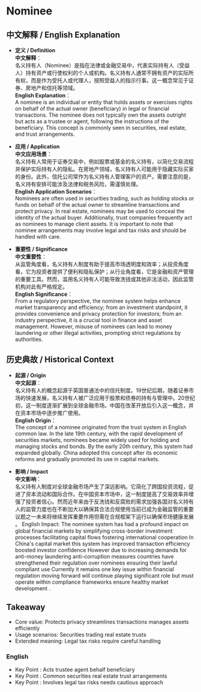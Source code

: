 # Nominee

## 中文解释 / English Explanation

* **定义 / Definition**  
  **中文解释**：  
  名义持有人（Nominee）是指在法律或金融交易中，代表实际持有人（受益人）持有资产或行使权利的个人或机构。名义持有人通常不拥有资产的实际所有权，而是作为受托人或代理人，按照受益人的指示行事。这一概念常见于证券、房地产和信托等领域。  
  **English Explanation**：  
  A nominee is an individual or entity that holds assets or exercises rights on behalf of the actual owner (beneficiary) in legal or financial transactions. The nominee does not typically own the assets outright but acts as a trustee or agent, following the instructions of the beneficiary. This concept is commonly seen in securities, real estate, and trust arrangements.

* **应用 / Application**  
  **中文应用场景**：  
  名义持有人常用于证券交易中，例如股票或基金的名义持有，以简化交易流程并保护实际持有人的隐私。在房地产领域，名义持有人可能用于隐藏实际买家的身份。此外，信托公司常作为名义持有人管理客户的资产。需要注意的是，名义持有安排可能涉及法律和税务风险，需谨慎处理。  
  **English Application Scenarios**：  
  Nominees are often used in securities trading, such as holding stocks or funds on behalf of the actual owner to streamline transactions and protect privacy. In real estate, nominees may be used to conceal the identity of the actual buyer. Additionally, trust companies frequently act as nominees to manage client assets. It is important to note that nominee arrangements may involve legal and tax risks and should be handled with care.

* **重要性 / Significance**  
  **中文重要性**：  
  从监管角度看，名义持有人制度有助于提高市场透明度和效率；从投资角度看，它为投资者提供了便利和隐私保护；从行业角度看，它是金融和资产管理的重要工具。然而，滥用名义持有人可能导致洗钱或其他非法活动，因此监管机构对此有严格规定。  
  **English Significance**：  
  From a regulatory perspective, the nominee system helps enhance market transparency and efficiency; from an investment standpoint, it provides convenience and privacy protection for investors; from an industry perspective, it is a crucial tool in finance and asset management. However, misuse of nominees can lead to money laundering or other illegal activities, prompting strict regulations by authorities.

## 历史典故 / Historical Context

* **起源 / Origin**  
  **中文起源**：  
  名义持有人的概念起源于英国普通法中的信托制度。19世纪后期，随着证券市场的快速发展，名义持有人被广泛应用于股票和债券的持有与管理中。20世纪初，这一制度逐渐扩展到全球金融市场。中国在改革开放后引入这一概念，并在资本市场中逐步推广使用。  
  **English Origin**：  
  The concept of a nominee originated from the trust system in English common law. In the late 19th century, with the rapid development of securities markets, nominees became widely used for holding and managing stocks and bonds. By the early 20th century, this system had expanded globally. China adopted this concept after its economic reforms and gradually promoted its use in capital markets.

* **影响 / Impact**  
  **中文影响**：  
  名义持有人制度对全球金融市场产生了深远影响。它简化了跨国投资流程，促进了资本流动和国际合作。在中国资本市场中，这一制度提高了交易效率并增强了投资者信心。然而近年来由于反洗钱和反腐败的需求加强各国对名义持有人的监管力度也在不断加大以确保其合法合规使用当前已成为金融监管的重要议题之一未来将继续发挥重要作用但需在合规框架下运行以确保市场健康发展 。 
   English Impact: The nominee system has had a profound impact on global financial markets by simplifying cross-border investment processes facilitating capital flows fostering international cooperation In China's capital market this system has improved transaction efficiency boosted investor confidence However due to increasing demands for anti-money laundering anti-corruption measures countries have strengthened their regulation over nominees ensuring their lawful compliant use Currently it remains one key issue within financial regulation moving forward will continue playing significant role but must operate within compliance frameworks ensure healthy market development .

## Takeaway

* Core value: Protects privacy streamlines transactions manages assets efficiently
* Usage scenarios: Securities trading real estate trusts
* Extended meaning: Legal tax risks require careful handling

### English
- Key Point : Acts trustee agent behalf beneficiary
- Key Point : Common securities real estate trust arrangements
- Key Point : Involves legal tax risks needs cautious approach